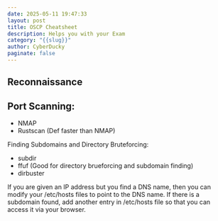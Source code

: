 ```yaml
---
date: 2025-05-11 19:47:33
layout: post
title: OSCP Cheatsheet
description: Helps you with your Exam
category: "{{slug}}"
author: CyberDucky
paginate: false
---
```

## Reconnaissance



## P﻿ort Scanning:

* N﻿MAP
* Rustscan (Def faster than NMAP)



F﻿inding Subdomains and Directory Bruteforcing:

* s﻿ubdir 
* f﻿fuf (Good for directory brueforcing and subdomain finding)
* d﻿irbuster

I﻿f you are given an IP address but you find a DNS name, then you can modify your /etc/hosts files to point to the DNS name. If there is a subdomain found, add another entry in /etc/hosts file so that you can access it via your browser.